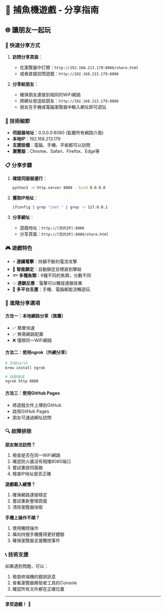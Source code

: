# 🎣 捕魚機遊戲 - 分享指南

## 🌐 讓朋友一起玩

### 📱 快速分享方式

1. **訪問分享頁面**：
   - 在瀏覽器中打開：`http://192.168.213.179:8080/share.html`
   - 或者直接訪問遊戲：`http://192.168.213.179:8080`

2. **分享給朋友**：
   - 確保朋友連接到相同的WiFi網路
   - 將網址發送給朋友：`http://192.168.213.179:8080`
   - 朋友在手機或電腦瀏覽器中輸入網址即可遊玩

### 🔧 技術細節

- **伺服器地址**：0.0.0.0:8080 (監聽所有網路介面)
- **本地IP**：192.168.213.179
- **支援設備**：電腦、手機、平板都可以訪問
- **瀏覽器**：Chrome、Safari、Firefox、Edge等

### 📋 分享步驟

1. **確認伺服器運行**：
   ```bash
   python3 -m http.server 8080 --bind 0.0.0.0
   ```

2. **獲取IP地址**：
   ```bash
   ifconfig | grep "inet " | grep -v 127.0.0.1
   ```

3. **分享網址**：
   - 遊戲地址：`http://[您的IP]:8080`
   - 分享頁面：`http://[您的IP]:8080/share.html`

### 🎮 遊戲特色

- ⚡ **連續電擊**：持續不斷的電流攻擊
- 🎯 **智能鎖定**：自動鎖定目標直到擊殺
- 🐟 **多種魚類**：6種不同的魚類，分數不同
- 💥 **連鎖反應**：電擊可以觸發連鎖效果
- 📱 **多平台支援**：手機、電腦都能流暢遊玩

### 🚀 進階分享選項

#### 方法一：本地網路分享（推薦）
- ✅ 簡單快速
- ✅ 無需網路配置
- ❌ 僅限同一WiFi網路

#### 方法二：使用ngrok（外網分享）
```bash
# 安裝ngrok
brew install ngrok

# 啟動隧道
ngrok http 8080
```

#### 方法三：使用GitHub Pages
- 將遊戲文件上傳到GitHub
- 啟用GitHub Pages
- 朋友可通過網址訪問

### 🔍 故障排除

**朋友無法訪問？**
1. 檢查是否在同一WiFi網路
2. 確認防火牆沒有阻擋8080端口
3. 嘗試重啟伺服器
4. 檢查IP地址是否正確

**遊戲載入緩慢？**
1. 確保網路連接穩定
2. 嘗試重新整理頁面
3. 清除瀏覽器快取

**手機上操作不順？**
1. 使用觸控操作
2. 橫向持握手機獲得更好體驗
3. 確保瀏覽器支援觸控事件

### 📞 技術支援

如果遇到問題，可以：
1. 檢查終端機的錯誤訊息
2. 查看瀏覽器開發者工具的Console
3. 確認所有文件都在正確位置

---

**享受遊戲！** 🎉 
